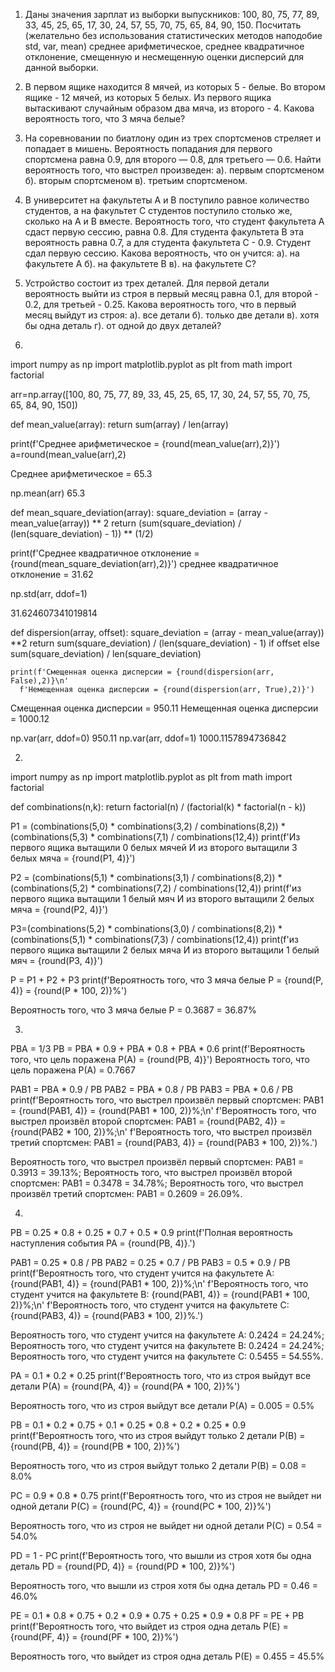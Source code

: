 1. Даны значения зарплат из выборки выпускников: 100, 80, 75, 77, 89, 33, 45, 25, 65, 17, 30, 24, 57, 55, 70, 75, 65, 84, 90, 150. Посчитать (желательно без использования статистических методов наподобие std, var, mean) среднее арифметическое, среднее квадратичное отклонение, смещенную и несмещенную оценки дисперсий для данной выборки.
2. В первом ящике находится 8 мячей, из которых 5 - белые. Во втором ящике - 12 мячей, из которых 5 белых. Из первого ящика вытаскивают случайным образом два мяча, из второго - 4. Какова вероятность того, что 3 мяча белые?
3. На соревновании по биатлону один из трех спортсменов стреляет и попадает в мишень. Вероятность попадания для первого спортсмена равна 0.9, для второго — 0.8, для третьего — 0.6. Найти вероятность того, что выстрел произведен: a). первым спортсменом б). вторым спортсменом в). третьим спортсменом.
4. В университет на факультеты A и B поступило равное количество студентов, а на факультет C студентов поступило столько же, сколько на A и B вместе. Вероятность того, что студент факультета A сдаст первую сессию, равна 0.8. Для студента факультета B эта вероятность равна 0.7, а для студента факультета C - 0.9. Студент сдал первую сессию. Какова вероятность, что он учится: a). на факультете A б). на факультете B в). на факультете C?
5. Устройство состоит из трех деталей. Для первой детали вероятность выйти из строя в первый месяц равна 0.1, для второй - 0.2, для третьей - 0.25. Какова вероятность того, что в первый месяц выйдут из строя: а). все детали б). только две детали в). хотя бы одна деталь г). от одной до двух деталей?


1.
import numpy as np
import matplotlib.pyplot as plt
from math import factorial

arr=np.array([100, 80, 75, 77, 89, 33, 45, 25, 65, 17, 30, 24, 57, 55, 70, 75, 65, 84, 90, 150])

def mean_value(array):
return sum(array) / len(array)

print(f'Среднее арифметическое = {round(mean_value(arr),2)}')
a=round(mean_value(arr),2)

Среднее арифметическое = 65.3

np.mean(arr)
65.3

def mean_square_deviation(array):
    square_deviation = (array - mean_value(array)) ** 2
    return (sum(square_deviation) / (len(square_deviation) - 1)) ** (1/2)

    
print(f'Среднее квадратичное отклонение = {round(mean_square_deviation(arr),2)}')
cреднее квадратичное отклонение = 31.62

np.std(arr, ddof=1)

31.624607341019814

def dispersion(array, offset):
    square_deviation = (array - mean_value(array)) **2
    return sum(square_deviation) / (len(square_deviation) - 1) if offset else sum(square_deviation) / len(square_deviation)

    print(f'Смещенная оценка дисперсии = {round(dispersion(arr, False),2)}\n'
      f'Немещенная оценка дисперсии = {round(dispersion(arr, True),2)}')

Смещенная оценка дисперсии = 950.11
Немещенная оценка дисперсии = 1000.12

np.var(arr, ddof=0)
950.11
np.var(arr, ddof=1)
1000.1157894736842


2.
import numpy as np
import matplotlib.pyplot as plt
from math import factorial

def combinations(n,k):
    return factorial(n) / (factorial(k) * factorial(n - k))
   
P1 = (combinations(5,0) * combinations(3,2) / combinations(8,2)) * (combinations(5,3) * combinations(7,1) / combinations(12,4))
print(f'Из первого ящика вытащили 0 белых мячей И из второго вытащили 3 белых мяча = {round(P1, 4)}')

P2 = (combinations(5,1) * combinations(3,1) / combinations(8,2)) * (combinations(5,2) * combinations(7,2) / combinations(12,4))
print(f'из первого ящика вытащили 1 белый мяч И из второго вытащили 2 белых мяча = {round(P2, 4)}')

P3=(combinations(5,2) * combinations(3,0) / combinations(8,2)) * (combinations(5,1) * combinations(7,3) / combinations(12,4))
print(f'из первого ящика вытащили 2 белых мяча И из второго вытащили 1 белый мяч = {round(P3, 4)}')

P = P1 + P2 + P3
print(f'Вероятность того, что 3 мяча белые Р = {round(P, 4)} = {round(P * 100, 2)}%')

Вероятность того, что 3 мяча белые Р = 0.3687 = 36.87%


3.

PBA = 1/3
PB = PBA * 0.9 + PBA * 0.8 + PBA * 0.6
print(f'Вероятность того, что цель поражена P(A) = {round(PB, 4)}')
Вероятность того, что цель поражена P(A) = 0.7667

PAB1 = PBA * 0.9 / PB
PAB2 = PBA * 0.8 / PB
PAB3 = PBA * 0.6 / PB
print(f'Вероятность того, что выстрел произвёл первый спортсмен: PAB1 = {round(PAB1, 4)} = {round(PAB1 * 100, 2)}%;\n'
      f'Вероятность того, что выстрел произвёл второй спортсмен: PAB1 = {round(PAB2, 4)} = {round(PAB2 * 100, 2)}%;\n'
      f'Вероятность того, что выстрел произвёл третий спортсмен: PAB1 = {round(PAB3, 4)} = {round(PAB3 * 100, 2)}%.')

Вероятность того, что выстрел произвёл первый спортсмен: PAB1 = 0.3913 = 39.13%;
Вероятность того, что выстрел произвёл второй спортсмен: PAB1 = 0.3478 = 34.78%;
Вероятность того, что выстрел произвёл третий спортсмен: PAB1 = 0.2609 = 26.09%.


4.

PB = 0.25 * 0.8 + 0.25 * 0.7 + 0.5 * 0.9
print(f'Полная вероятность наступления события PA = {round(PB, 4)}.')

PAB1 = 0.25 * 0.8 / PB
PAB2 = 0.25 * 0.7 / PB
PAB3 = 0.5 * 0.9 / PB
print(f'Вероятность того, что студент учится на факультете А: {round(PAB1, 4)} = {round(PAB1 * 100, 2)}%;\n'
      f'Вероятность того, что студент учится на факультете B: {round(PAB1, 4)} = {round(PAB1 * 100, 2)}%;\n'
      f'Вероятность того, что студент учится на факультете C: {round(PAB3, 4)} = {round(PAB3 * 100, 2)}%.')

Вероятность того, что студент учится на факультете А: 0.2424 = 24.24%;
Вероятность того, что студент учится на факультете B: 0.2424 = 24.24%;
Вероятность того, что студент учится на факультете C: 0.5455 = 54.55%.



PA = 0.1 * 0.2 * 0.25
print(f'Вероятность того, что из строя выйдут все детали Р(A) = {round(PA, 4)} = {round(PA * 100, 2)}%')

Вероятность того, что из строя выйдут все детали Р(A) = 0.005 = 0.5%

PB = 0.1 * 0.2 * 0.75 + 0.1 * 0.25 * 0.8 + 0.2 * 0.25 * 0.9
print(f'Вероятность того, что из строя выйдут только 2 детали Р(B) = {round(PB, 4)} = {round(PB * 100, 2)}%')

Вероятность того, что из строя выйдут только 2 детали Р(B) = 0.08 = 8.0%

PC = 0.9 * 0.8 * 0.75
print(f'Вероятность того, что из строя не выйдет ни одной детали Р(C) = {round(PC, 4)} = {round(PC * 100, 2)}%')

Вероятность того, что из строя не выйдет ни одной детали Р(C) = 0.54 = 54.0%

PD = 1 - PC
print(f'Вероятность того, что вышли из строя хотя бы одна деталь PD = {round(PD, 4)} = {round(PD * 100, 2)}%')

Вероятность того, что вышли из строя хотя бы одна деталь PD = 0.46 = 46.0%

PE = 0.1 * 0.8 * 0.75 + 0.2 * 0.9 * 0.75 + 0.25 * 0.9 * 0.8
PF = PE + PB
print(f'Вероятность того, что выйдет из строя одна деталь Р(E) = {round(PF, 4)} = {round(PF * 100, 2)}%')

Вероятность того, что выйдет из строя одна деталь Р(E) = 0.455 = 45.5%


